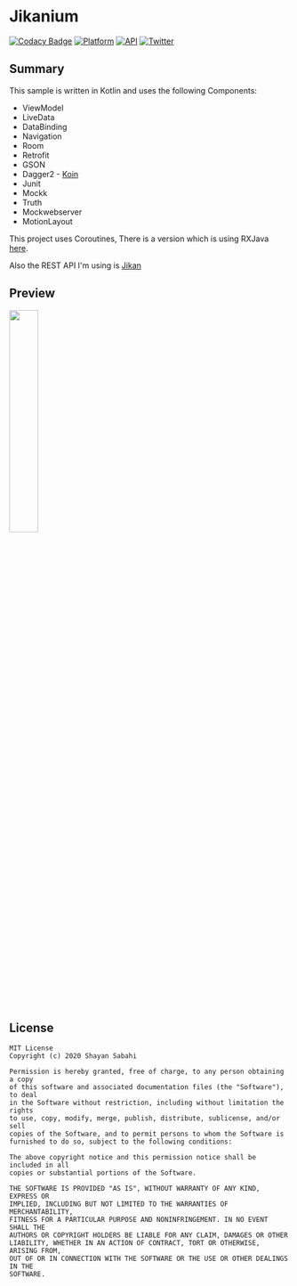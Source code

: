 # Jikanium
[![Codacy Badge](https://api.codacy.com/project/badge/Grade/83a1575ed53045f89db508a2442d382e)](https://app.codacy.com/manual/shynline/Jikanium?utm_source=github.com&utm_medium=referral&utm_content=shynline/Jikanium&utm_campaign=Badge_Grade_Dashboard)
[![Platform](https://img.shields.io/badge/platform-android-green.svg)](http://developer.android.com/index.html)
[![API](https://img.shields.io/badge/API-21%2B-blue.svg?style=flat)](https://android-arsenal.com/api?level=21)
[![Twitter](https://img.shields.io/badge/Twitter-%40shynline-red?style=flat)](http://twitter.com/shynline)
## Summary
This sample is written in Kotlin and uses the following Components:
-   ViewModel
-   LiveData
-   DataBinding
-   Navigation
-   Room
-   Retrofit
-   GSON
-   Dagger2 - [Koin](https://github.com/shynline/Jikanium/tree/master)
-   Junit
-   Mockk
-   Truth
-   Mockwebserver
-   MotionLayout
 
This project uses Coroutines, There is a version which is using RXJava [here](https://github.com/shynline/Jikanium/tree/rx).

Also the REST API I'm using is [Jikan](https://jikan.moe/)

## Preview
<img src="assets/screen1.gif" width="32%"> 

## License

```License
MIT License
Copyright (c) 2020 Shayan Sabahi

Permission is hereby granted, free of charge, to any person obtaining a copy
of this software and associated documentation files (the "Software"), to deal
in the Software without restriction, including without limitation the rights
to use, copy, modify, merge, publish, distribute, sublicense, and/or sell
copies of the Software, and to permit persons to whom the Software is
furnished to do so, subject to the following conditions:

The above copyright notice and this permission notice shall be included in all
copies or substantial portions of the Software.

THE SOFTWARE IS PROVIDED "AS IS", WITHOUT WARRANTY OF ANY KIND, EXPRESS OR
IMPLIED, INCLUDING BUT NOT LIMITED TO THE WARRANTIES OF MERCHANTABILITY,
FITNESS FOR A PARTICULAR PURPOSE AND NONINFRINGEMENT. IN NO EVENT SHALL THE
AUTHORS OR COPYRIGHT HOLDERS BE LIABLE FOR ANY CLAIM, DAMAGES OR OTHER
LIABILITY, WHETHER IN AN ACTION OF CONTRACT, TORT OR OTHERWISE, ARISING FROM,
OUT OF OR IN CONNECTION WITH THE SOFTWARE OR THE USE OR OTHER DEALINGS IN THE
SOFTWARE.
```
